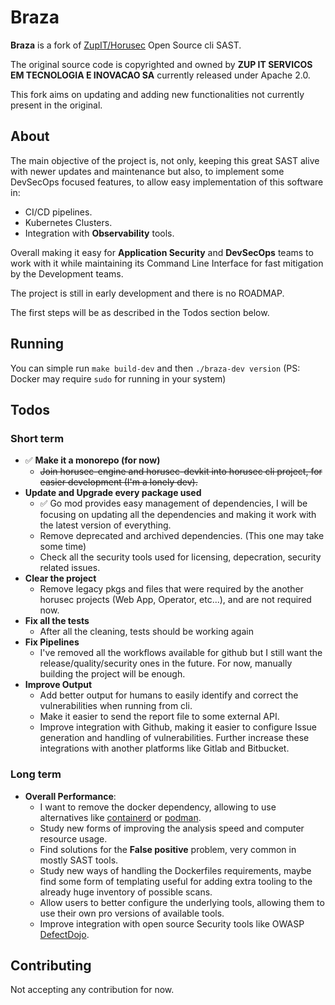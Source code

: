 # Braza

**Braza** is a fork of [ZupIT/Horusec](https://github.com/ZupIT/horusec) Open Source cli SAST.

The original source code is copyrighted and owned by **ZUP IT SERVICOS EM TECNOLOGIA E INOVACAO SA** currently released under Apache 2.0. 

This fork aims on updating and adding new functionalities not currently present in the original.

## About

The main objective of the project is, not only, keeping this great SAST alive with newer updates and maintenance but also, to implement some DevSecOps focused features, to allow easy implementation of this software in:
- CI/CD pipelines.
- Kubernetes Clusters.
- Integration with **Observability** tools.

Overall making it easy for **Application Security** and **DevSecOps** teams to work with it while maintaining its Command Line Interface for fast mitigation by the Development teams.

The project is still in early development and there is no ROADMAP. 

The first steps will be as described in the Todos section below.

## Running

You can simple run ```make build-dev``` and then ```./braza-dev version``` (PS: Docker may require ```sudo``` for running in your system)

## Todos

### Short term
- ✅ **Make it a monorepo (for now)**
    - ~~Join horusec-engine and horusec-devkit into horusec cli project, for easier development (I'm a lonely dev).~~
- **Update and Upgrade every package used**
    - ✅ Go mod provides easy management of dependencies, I will be focusing on updating all the dependencies and making it work with the latest version of everything.
    - Remove deprecated and archived dependencies. (This one may take some time)
    - Check all the security tools used for licensing, depecration, security related issues.
- **Clear the project**
    - Remove legacy pkgs and files that were required by the another horusec projects (Web App, Operator, etc...), and are not required now.
- **Fix all the tests**
    - After all the cleaning, tests should be working again
- **Fix Pipelines**
    - I've removed all the workflows available for github but I still want the release/quality/security ones in the future. For now, manually building the project will be enough.
- **Improve Output**
    - Add better output for humans to easily identify and correct the vulnerabilities when running from cli.
    - Make it easier to send the report file to some external API.
    - Improve integration with Github, making it easier to configure Issue generation and handling of vulnerabilities. Further increase these integrations with another platforms like Gitlab and Bitbucket.

### Long term
- **Overall Performance**:
    - I want to remove the docker dependency, allowing to use alternatives like [containerd](https://containerd.io/) or [podman](https://podman.io).
    - Study new forms of improving the analysis speed and computer resource usage.
    - Find solutions for the **False positive** problem, very common in mostly SAST tools.
    - Study new ways of handling the Dockerfiles requirements, maybe find some form of templating useful for adding extra tooling to the already huge inventory of possible scans.
    - Allow users to better configure the underlying tools, allowing them to use their own pro versions of available tools.
    - Improve integration with open source Security tools like OWASP [DefectDojo](https://www.defectdojo.org/).


## Contributing

Not accepting any contribution for now.


